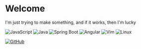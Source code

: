 # Welcome

I'm just trying to make something, and if it works, then I'm lucky

![JavaScript](https://img.shields.io/badge/-JavaScript-F7DF1E?style=flat-square&logo=javascript&logoColor=black)
![Java](https://img.shields.io/badge/-Java-007396?style=flat-square&logo=java&logoColor=white)
![Spring Boot](https://img.shields.io/badge/-Spring%20Boot-6DB33F?style=flat-square&logo=springboot&logoColor=white)
![Angular](https://img.shields.io/badge/-Angular-DD0031?style=flat-square&logo=angular&logoColor=white)
![Vim](https://img.shields.io/badge/-Vim-019733?style=flat-square&logo=vim&logoColor=white)
![Linux](https://img.shields.io/badge/-Linux-FCC624?style=flat-square&logo=linux&logoColor=black)

[![GitHub](https://img.shields.io/badge/-GitHub-181717?style=flat-square&logo=github)](https://github.com/eden1011)

